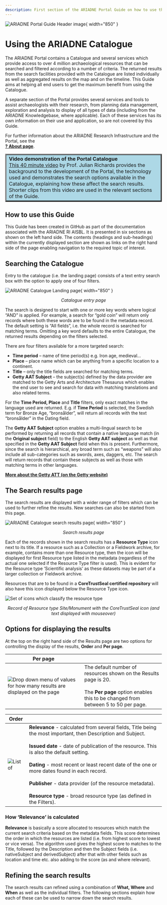 ```yaml
---
description: First section of the ARIADNE Portal Guide on how to use the Catalogue - 4 basic search filters and the Search results page and its display options. 
---
```

![ARIADNE Portal Guide Header image](../assets/ARIADNE_Portal_Guide_banner.png){ width="850" }

# Using the ARIADNE Catalogue

The ARIADNE Portal contains a Catalogue and several services which provide access to over 4 million archaeological resources that can be searched and filtered according to a number of criteria. The returned results from the search facilities provided with the Catalogue are listed individually as well as aggregated results on the map and on the timeline. This Guide aims at helping all end users to get the maximum benefit from using the Catalogue.

A separate section of the Portal provides several services and tools to assist archaeologists with their research, from planning data management, exploration and analysis to display of all types of data (including from the ARIADNE Knowledgebase, where applicable). Each of these services has its own information on their use and application, so are not covered by this Guide.

For further information about the ARIADNE Research Infrastructure and the Portal, see the <BR> [**? About page**](https://portal.ariadne-infrastructure.eu/about).

<table border="3" bgcolor="#ADD8E6">
    <tr>
        <td><b>Video demonstration of the Portal Catalogue</b><Br><a href="https://www.ariadne-research-infrastructure.eu/catalogue-demonstration-video/">This 40 minute video</a> by Prof. Julian Richards provides the background to the development of the Portal, the technology used and demonstrates the search options available in the Catalogue, explaining how these affect the search results. Shorter clips from this video are used in the relevant sections of the Guide.
</td>
    </tr>
</table>

## How to use this Guide
This Guide has been created in GitHub as part of the documentation associated with the ARIADNE RI AISBL. It is presented in six sections as shown on the left hand side. The contents (headings and sub-headings) within the currently displayed section are shown as links on the right hand side of the page enabling navigation to the required topic of interest. 

## Searching the Catalogue
Entry to the catalogue (i.e. the landing page) consists of a text entry search box with the option to apply one of four filters. 

![ARIADNE Catalogue Landing page](../assets/01-Landing-page-1000x542.png){ width="850" }
<p align=center><i>Catalogue entry page</i></p>

The search is designed to start with one or more key words where logical “AND” is applied. For example, a search for “gold coin” will return only records where both these words are to be found in the metadata record. The default setting is “All fields”, i.e. the whole record is searched for matching terms. Omitting a key word defaults to the entire Catalogue, the returned results depending on the filters selected.

There are four filters available for a more targeted search:

- **Time period** – name of time period(s) e.g. Iron age, medieval…
- **Place** – place name which can be anything from a specific location to a continent.
- **Title** – only the title fields are searched for matching terms.
- **Getty AAT Subject** – the subject(s) defined by the data provider are matched to the Getty Arts and Architecture Thesaurus which enables the end user to see and search for data with matching translations and also related terms.

For the **Time Period, Place** and **Title** filters, only exact matches in the language used are returned. E.g. if **Time Period** is selected, the Swedish term for Bronze Age, “bronsålder”, will return all records with the text “bronsålder” in the Dating field.

The **Getty AAT Subject** option enables a multi-lingual search to be performed by returning all records that contain a native language match (in the **Original subject** field) to the English **Getty AAT subject** as well as that specified in the **Getty AAT Subject** field when this is present. Furthermore, since the search is hierarchical, any broad term such as “weapons” will also include all sub-categories such as swords, axes, daggers, etc. The search will return records that contain these subjects as well as those with matching terms in other languages.

[**More about the Getty ATT (on the Getty website)**](https://www.getty.edu/research/tools/vocabularies/aat/about.html)

## The Search results page
The search results are displayed with a wider range of filters which can be used to further refine the results. New searches can also be started from this page. 

![ARIADNE Catalogue search results page](../assets/02-Search_results_page.png){ width="850" }
<p align=center><i>Search results page</i></p>

Each of the records shown in the search results has a **Resource Type** icon next to its title.
If a resource such as a Collection or a Fieldwork archive, for example, contains more than one Resource type, then the icon will be displayed for first Resource type listed in the metadata (regardless of the actual one selected if the Resource Type filter is used). This is evident for the Resource type ‘Scientific analysis’ as these datasets may be part of a larger collection or Fieldwork archive.

Resources that are to be found in a **CoreTrustSeal certified repository** will also have this icon displayed below the Resource Type icon.

![Set of icons which classify the resource type ](../assets/28-Resource_icons.png)
<p align=center><i>Record of Resource type Site/Monument with the CoreTrustSeal icon (and text displayed with mouseover)</i></p>

## Options for displaying the results
At the top on the right hand side of the Results page are two options for controlling the display of the results, **Order** and **Per page**.

| Per page |  |
| ------------- | ----------- |
| ![Drop down menu of values for how many results are displayed on the page](../assets/30-Per_page.png) | The default number of resources shown on the Results page is 20. <br><Br>The **Per page** option enables this to be changed from between 5 to 50 per page. |

| Order |  |
| ------------- | ----------- |
| ![List of ](../assets/31-Order_options.png) | **Relevance** - calculated from several fields, Title being the most important, then Description and Subject.<Br><Br>**Issued date** - date of publication of the resource. This is also the default setting.<Br><Br>**Dating** - most recent or least recent date of the one or more dates found in each record.<Br><Br>**Publisher** - data provider (of the resource metadata).<Br><Br>**Resource type** - broad resource type (as defined in the Filters).|

### How ‘Relevance’ is calculated

**Relevance** is basically a score allocated to resources which match the current search criteria based on the metadata fields. This score determines the order in which the resources are listed (i.e. from highest score to lowest or vice versa). The algorithm used gives the highest score to matches to the Title, followed by the Description and then the Subject fields (i.e. nativeSubject and derivedSubject) after that with other fields such as location and time etc. also adding to the score (as and where relevant). 

## Refining the search results
The search results can refined using a combination of **What, Where** and **When** as well as the individual filters. The following sections explain how each of these can be used to narrow down the search results.
